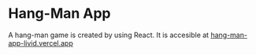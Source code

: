 # Hang-Man App
A hang-man game is created by using React. 
It is accesible at [hang-man-app-livid.vercel.app](https://hang-man-app-livid.vercel.app)


